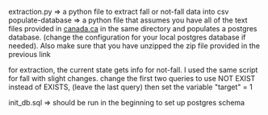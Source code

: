 extraction.py => a python file to extract fall or not-fall data into csv
populate-database => a python file that assumes you have all of the text files provided in [canada.ca](https://www.canada.ca/en/health-canada/services/drugs-health-products/medeffect-canada/adverse-reaction-database/canada-vigilance-online-database-data-extract.html) in the same directory and populates a postgres database. (change the configuration for your local postgres database if needed). Also make sure that you have unzipped the zip file provided in the previous link

for extraction, the current state gets info for not-fall. I used the same script for fall with slight changes.
change the first two queries to use NOT EXIST instead of EXISTS, (leave the last query)
then set the variable "target" = 1

init_db.sql => should be run in the beginning to set up postgres schema

